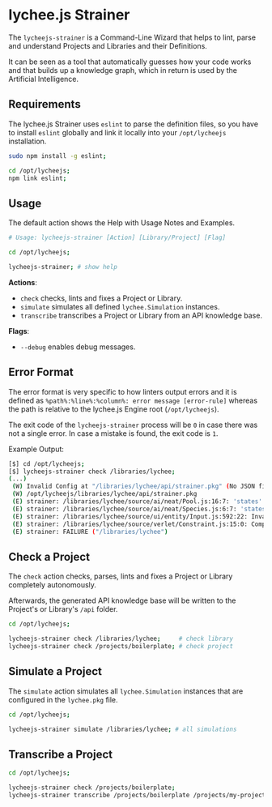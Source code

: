 
# lychee.js Strainer

The `lycheejs-strainer` is a Command-Line Wizard that helps
to lint, parse and understand Projects and Libraries and
their Definitions.

It can be seen as a tool that automatically guesses how
your code works and that builds up a knowledge graph,
which in return is used by the Artificial Intelligence.


## Requirements

The lychee.js Strainer uses `eslint` to parse the definition
files, so you have to install `eslint` globally and link it
locally into your `/opt/lycheejs` installation.

```bash
sudo npm install -g eslint;

cd /opt/lycheejs;
npm link eslint;
```


## Usage

The default action shows the Help with Usage Notes and
Examples.

```bash
# Usage: lycheejs-strainer [Action] [Library/Project] [Flag]

cd /opt/lycheejs;

lycheejs-strainer; # show help
```

**Actions**:

- `check` checks, lints and fixes a Project or Library.
- `simulate` simulates all defined `lychee.Simulation` instances.
- `transcribe` transcribes a Project or Library from an API knowledge base.

**Flags**:

- `--debug` enables debug messages.

## Error Format

The error format is very specific to how linters output errors and it is
defined as `%path%:%line%:%column%: error message [error-rule]` whereas
the path is relative to the lychee.js Engine root (`/opt/lycheejs`).

The exit code of the `lycheejs-strainer` process will be `0` in case
there was not a single error. In case a mistake is found, the exit
code is `1`.

Example Output:

```bash
[$] cd /opt/lycheejs;
[$] lycheejs-strainer check /libraries/lychee;
(...)
 (W) Invalid Config at "/libraries/lychee/api/strainer.pkg" (No JSON file).
 (W) /opt/lycheejs/libraries/lychee/api/strainer.pkg
 (E) strainer: /libraries/lychee/source/ai/neat/Pool.js:16:7: 'states' is assigned a value but never used. Allowed unused vars must match /^_[A-Za-z]+/. [no-unused-vars]
 (E) strainer: /libraries/lychee/source/ai/neat/Species.js:6:7: 'states' is assigned a value but never used. Allowed unused vars must match /^_[A-Za-z]+/. [no-unused-vars]
 (E) strainer: /libraries/lychee/source/ui/entity/Input.js:592:22: Invalid parameter values for "value" for method "setValue()". [no-parameter-value]
 (E) strainer: /libraries/lychee/source/verlet/Constraint.js:15:0: Composite has too many arguments. [no-composite]
 (E) strainer: FAILURE ("/libraries/lychee")
```


## Check a Project

The `check` action checks, parses, lints and fixes a Project
or Library completely autonomously.

Afterwards, the generated API knowledge base will be written
to the Project's or Library's `/api` folder.

```bash
cd /opt/lycheejs;

lycheejs-strainer check /libraries/lychee;     # check library
lycheejs-strainer check /projects/boilerplate; # check project
```

## Simulate a Project

The `simulate` action simulates all `lychee.Simulation` instances
that are configured in the `lychee.pkg` file.

```bash
cd /opt/lycheejs;

lycheejs-strainer simulate /libraries/lychee; # all simulations
```

## Transcribe a Project

```bash
cd /opt/lycheejs;

lycheejs-strainer check /projects/boilerplate;                           # generate api knowledge
lycheejs-strainer transcribe /projects/boilerplate /projects/my-project; # transcribe api knowledge
```

